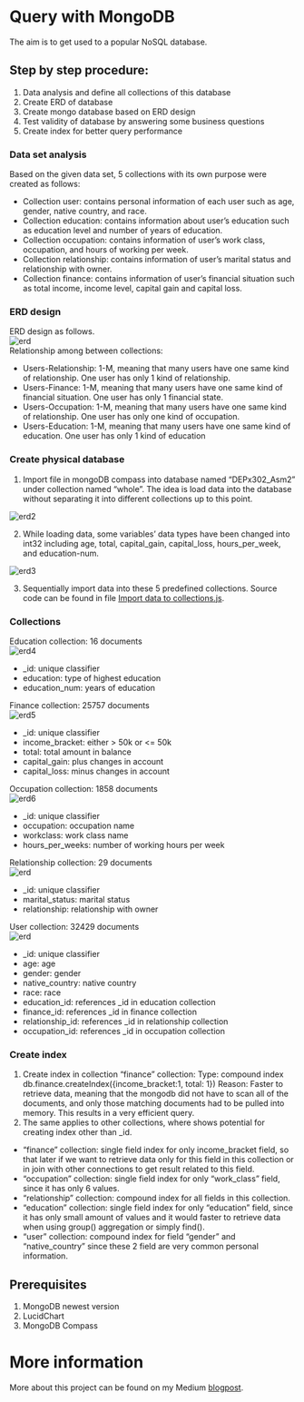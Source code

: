 # Query with MongoDB 
The aim is to get used to a popular NoSQL database.

## Step by step procedure:
1. Data analysis and define all collections of this database
2. Create ERD of database
3. Create mongo database based on ERD design
4. Test validity of database by answering some business questions
5. Create index for better query performance

### Data set analysis
Based on the given data set, 5 collections with its own purpose were created as follows:
- Collection user: contains personal information of each user such as age, gender, native
country, and race.
- Collection education: contains information about user’s education such as education
level and number of years of education.
- Collection occupation: contains information of user’s work class, occupation, and
hours of working per week.
- Collection relationship: contains information of user’s marital status and relationship
with owner.
- Collection finance: contains information of user’s financial situation such as total
income, income level, capital gain and capital loss.

### ERD design
ERD design as follows.
<br>
![erd](./img/Database%20ERD.png)
<br>
Relationship among between collections:
- Users-Relationship: 1-M, meaning that many users have one same kind of relationship. One user
has only 1 kind of relationship.
- Users-Finance: 1-M, meaning that many users have one same kind of financial situation. One user
has only 1 financial state.
- Users-Occupation: 1-M, meaning that many users have one same kind of relationship. One user has
only one kind of occupation.
- Users-Education: 1-M, meaning that many users have one same kind of education. One user has
only 1 kind of education

### Create physical database

1. Import file in mongoDB compass into database named “DEPx302_Asm2” under collection named
“whole”. The idea is load data into the database without separating it into different collections up
to this point.  

![erd2](./img/import%20data.png)  

2. While loading data, some variables’ data types have been changed into int32 including age, total,
capital_gain, capital_loss, hours_per_week, and education-num.  

![erd3](./img/change%20data%20type.png)

3. Sequentially import data into these 5 predefined collections. Source code can be found in file [Import data to collections.js](https://github.com/emmanguyen102/Data-Engineer-portfolio/blob/main/3.%20MongoDB/Import%20data%20to%20collections.js).

### Collections
Education collection: 16 documents
<br>
![erd4](./img/education%20collection.png)
<br>
-	_id: unique classifier
-	education: type of highest education
-	education_num: years of education

Finance collection: 25757 documents
<br>
![erd5](./img/finance%20collection.png)
 <br>
-	_id: unique classifier
-	income_bracket: either > 50k or <= 50k
-	total: total amount in balance
-	capital_gain: plus changes in account
-	capital_loss: minus changes in account

Occupation collection: 1858 documents
<br>
![erd6](./img/occupation%20collection.png)
<br>
-	_id: unique classifier
-	occupation: occupation name
-	workclass: work class name
-	hours_per_weeks: number of working hours per week

Relationship collection: 29 documents
<br>
![erd](./img/relationship%20collection.png)
<br>
-	_id: unique classifier
-	marital_status: marital status
-	relationship: relationship with owner

User collection: 32429 documents
<br>
![erd](./img/user%20collection.png)
<br>
-	_id: unique classifier
-	age: age
-	gender: gender
-	native_country: native country
-	race: race
-	education_id: references _id in education collection
-	finance_id: references _id in finance collection
-	relationship_id: references _id in relationship collection
-	occupation_id: references _id in occupation collection

### Create index

1. Create index in collection “finance” collection:
Type: compound index
	db.finance.createIndex({income_bracket:1, total: 1})
Reason: Faster to retrieve data, meaning that the mongodb did not have to scan all of the documents, and only those matching documents had to be pulled into memory. This results in a very efficient query.
2. The same applies to other collections, where shows potential for creating index other than _id.
- “finance” collection: single field index for only income_bracket field, so that later if we want to retrieve data only for this field in this collection or in join with other connections to get result related to this field.
- “occupation” collection: single field index for only “work_class” field, since it has only 6 values.
- “relationship” collection: compound index for all fields in this collection.
- “education” collection: single field index for only “education” field, since it has only small amount of values and it would faster to retrieve data when using group() aggregation or simply find().
- “user” collection: compound index for field “gender” and “native_country” since these 2 field are very common personal information.


## Prerequisites
1. MongoDB newest version
2. LucidChart
3. MongoDB Compass

# More information
More about this project can be found on my Medium [blogpost](https://medium.com/@hangmortimer/mongodb-part-5-build-a-mongodb-database-from-csv-file-b2d3cee9456f).
